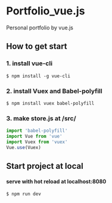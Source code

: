 
# Portfolio_vue.js
Personal portfolio by vue.js
  
## How to get start
### 1. install vue-cli
```
$ npm install -g vue-cli
```  
### 2. install Vuex and Babel-polyfill
```
$ npm install vuex babel-polyfill
```  
### 3. make store.js at /src/
```javascript
import 'babel-polyfill'
import Vue from 'vue'
import Vuex from 'vuex'
Vue.use(Vuex)
```  

## Start project at local
#### serve with hot reload at localhost:8080
```
$ npm run dev
```
